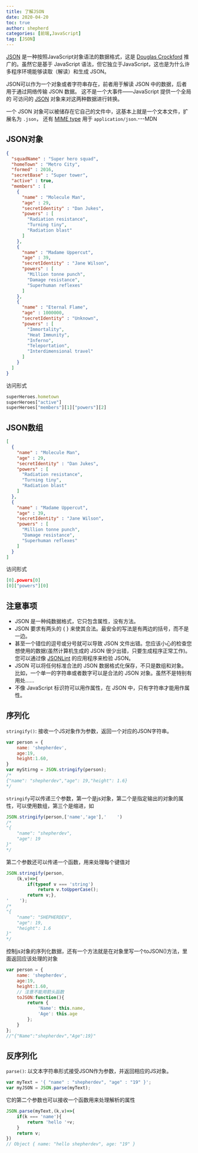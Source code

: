 ```yaml
---
title: 了解JSON
date: 2020-04-20
toc: true
author: shepherd
categories: [前端,JavaScript]
tag: [JSON]
---
```


[JSON](https://developer.mozilla.org/zh-CN/docs/Glossary/JSON) 是一种按照JavaScript对象语法的数据格式，这是 [Douglas Crockford](https://en.wikipedia.org/wiki/Douglas_Crockford) 推广的。虽然它是基于 JavaScript 语法，但它独立于JavaScript，这也是为什么许多程序环境能够读取（解读）和生成 JSON。 

<!-- more -->

JSON可以作为一个对象或者字符串存在，前者用于解读 JSON 中的数据，后者用于通过网络传输 JSON 数据。 这不是一个大事件——JavaScript 提供一个全局的 可访问的 [JSON](https://developer.mozilla.org/en-US/docs/Web/JavaScript/Reference/Global_Objects/JSON) 对象来对这两种数据进行转换。

一个 JSON 对象可以被储存在它自己的文件中，这基本上就是一个文本文件，扩展名为 `.json`， 还有 [MIME type](https://developer.mozilla.org/zh-CN/docs/Glossary/MIME_type) 用于 `application/json`.---MDN

## JSON对象

```json
{
  "squadName" : "Super hero squad",
  "homeTown" : "Metro City",
  "formed" : 2016,
  "secretBase" : "Super tower",
  "active" : true,
  "members" : [
    {
      "name" : "Molecule Man",
      "age" : 29,
      "secretIdentity" : "Dan Jukes",
      "powers" : [
        "Radiation resistance",
        "Turning tiny",
        "Radiation blast"
      ]
    },
    {
      "name" : "Madame Uppercut",
      "age" : 39,
      "secretIdentity" : "Jane Wilson",
      "powers" : [
        "Million tonne punch",
        "Damage resistance",
        "Superhuman reflexes"
      ]
    },
    {
      "name" : "Eternal Flame",
      "age" : 1000000,
      "secretIdentity" : "Unknown",
      "powers" : [
        "Immortality",
        "Heat Immunity",
        "Inferno",
        "Teleportation",
        "Interdimensional travel"
      ]
    }
  ]
}
```

访问形式

```js
superHeroes.hometown
superHeroes["active"]
superHeroes["members"][1]["powers"][2]
```

## JSON数组

```json
[
  {
    "name" : "Molecule Man",
    "age" : 29,
    "secretIdentity" : "Dan Jukes",
    "powers" : [
      "Radiation resistance",
      "Turning tiny",
      "Radiation blast"
    ]
  },
  {
    "name" : "Madame Uppercut",
    "age" : 39,
    "secretIdentity" : "Jane Wilson",
    "powers" : [
      "Million tonne punch",
      "Damage resistance",
      "Superhuman reflexes"
    ]
  }
]
```

访问形式

```json
[0].powers[0]
[0]["powers"][0]
```

## 注意事项

- JSON 是一种纯数据格式，它只包含属性，没有方法。
- JSON 要求有两头的 { } 来使其合法。最安全的写法是有两边的括号，而不是一边。
- 甚至一个错位的逗号或分号就可以导致  JSON 文件出错。您应该小心的检查您想使用的数据(虽然计算机生成的 JSON 很少出错，只要生成程序正常工作)。您可以通过像 [JSONLint](http://jsonlint.com/) 的应用程序来检验 JSON。
- JSON 可以将任何标准合法的 JSON 数据格式化保存，不只是数组和对象。比如，一个单一的字符串或者数字可以是合法的 JSON 对象。虽然不是特别有用处……
- 不像 JavaScript 标识符可以用作属性，在 JSON 中，只有字符串才能用作属性。

## 序列化

`stringify()`: 接收一个JS对象作为参数，返回一个对应的JSON字符串。

```js
var person = {
  	name: 'shepherdev',
    age:19,
    height:1.60,
}
var myStirng = JSON.stringify(person);
/*
{"name": "shepherdev","age": 19,"height": 1.6}
*/
```

`stringify`可以传递三个参数，第一个是js对象，第二个是指定输出的对象的属性，可以使用数组，第三个是缩进，如

```js
JSON.stringify(person,['name','age'],'    ')
/*
"{
    "name": "shepherdev",
    "age": 19
}"
*/
```

第二个参数还可以传递一个函数，用来处理每个键值对

```js
JSON.stringify(person,
   	(k,v)=>{
    	if(typeof v === 'string') 
           	return v.toUpperCase();
    	return v;},
'    ');
/*
"{
    "name": "SHEPHERDEV",
    "age": 19,
    "height": 1.6
}"
*/
```

控制js对象的序列化数据，还有一个方法就是在对象里写一个toJSON()方法，里面返回应该处理的对象

```js
var person = {
    name: 'shepherdev',
    age:19,
    height:1.60,
    // 注意不能用箭头函数
    toJSON:function(){
        return {
            'Name': this.name,
            'Age': this.age
        };
    }
};
//"{"Name":"shepherdev","Age":19}"
```

## 反序列化

`parse()`: 以文本字符串形式接受JSON作为参数，并返回相应的JS对象。

```js
var myText = '{ "name" : "shepherdev", "age" : "19" }';
var myJSON = JSON.parse(myText);
```

它的第二个参数也可以接收一个函数用来处理解析的属性

```js
JSON.parse(myText,(k,v)=>{
	if(k === 'name'){
		return 'hello '+v;
	}
    return v;
})
// Object { name: "hello shepherdev", age: "19" }
```

